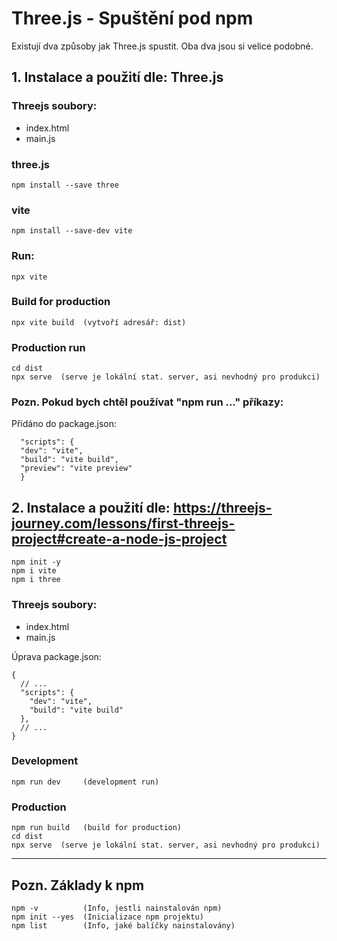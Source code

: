 # Three.js - Spuštění pod npm

Existují dva způsoby jak Three.js spustit. Oba dva jsou si velice podobné.

## 1. Instalace a použití dle: Three.js 

### Threejs soubory:
- index.html
- main.js

### three.js
```
npm install --save three
```

### vite
```
npm install --save-dev vite
```

### Run:
```
npx vite
```

### Build for production
```
npx vite build  (vytvoří adresář: dist)
```

### Production run
```
cd dist
npx serve  (serve je lokální stat. server, asi nevhodný pro produkci)
```

### Pozn. Pokud bych chtěl používat "npm run ..." příkazy:
Přidáno do package.json:
```
  "scripts": {
  "dev": "vite",
  "build": "vite build",
  "preview": "vite preview"
  }
```

## 2. Instalace a použití dle: https://threejs-journey.com/lessons/first-threejs-project#create-a-node-js-project

```
npm init -y
npm i vite
npm i three
```

### Threejs soubory:
- index.html
- main.js

Úprava package.json:
```
{
  // ...
  "scripts": {
    "dev": "vite",
    "build": "vite build"
  },
  // ...
}
```

### Development
```
npm run dev		(development run)
```

### Production
```
npm run build	(build for production)
cd dist
npx serve  (serve je lokální stat. server, asi nevhodný pro produkci)
```

---

## Pozn. Základy k npm

```
npm -v			(Info, jestli nainstalován npm)
npm init --yes	(Inicializace npm projektu)
npm list		(Info, jaké balíčky nainstalovány)
```
